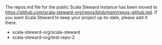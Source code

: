 The repos.md file for the public Scala Steward instance has been moved to
<https://github.com/scala-steward-org/repos/blob/main/repos-github.md>.
If you want Scala Steward to keep your project up-to-date, please add it there.

- scala-steward-org/scala-steward
- scala-steward-org/test-repo-2
